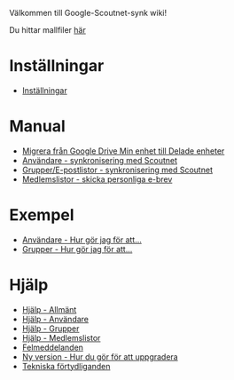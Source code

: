 Välkommen till Google-Scoutnet-synk wiki!

Du hittar mallfiler [här](https://drive.google.com/drive/folders/1CUOeA3lrU9I6DUmeej8m2ykH9LsNCfvZKopiera)

# Inställningar
- [Inställningar](Inställningar)

# Manual
- [Migrera från Google Drive Min enhet till Delade enheter](https://github.com/Scouterna/Google-Scoutnet-synk/tree/master/Google-drive-migrering)
- [Användare - synkronisering med Scoutnet](Manual-Användare)
- [Grupper/E-postlistor - synkronisering med Scoutnet](Manual-Grupper)
- [Medlemslistor - skicka personliga e-brev](Manual-Medlemslistor)

# Exempel
- [Användare - Hur gör jag för att...](Användare-Hur-gör-jag-för-att)
- [Grupper - Hur gör jag för att...](Grupper-Hur-gör-jag-för-att)

# Hjälp
- [Hjälp - Allmänt](Hjälp)
- [Hjälp - Användare](Hjälp-Användare)
- [Hjälp - Grupper](Hjälp-Grupper)
- [Hjälp - Medlemslistor](Hjälp-Medlemslistor)
- [Felmeddelanden](Felmeddelanden)
- [Ny version - Hur du gör för att uppgradera](Uppdatera-version)
- [Tekniska förtydliganden](Tekniska-förtydliganden)
